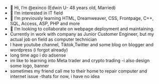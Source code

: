 - 👋 Hi, I’m @exinco (Edwin U- 48 years old, Married)
- 👀 I’m interested in IT field
- 🌱 I’m previously learning HTML, Dreamweaver, CSS, Frontpage, C++, SQL, Access, ASP, PHP and more 
- 💞️ I’m looking to collaborate on webpage deployment and maintaining.
- Currently in work with company as Junior Customer Engineer, but my actual job on field as computer technician
- I have youtube channel, Tiktok,Twitter and some blog on blogger and wordpress (i forgot already)
- long time ago i do adsense
- im like to learning into Meta trader and crypto trading
-i also design some logo, banner
- sometimes my friend call me to their home to repair computer and internet issue
-thats for now, i have no idea

<!---
exinco/exinco is a ✨ special ✨ repository because its `README.md` (this file) appears on your GitHub profile.
You can click the Preview link to take a look at your changes.
--->
